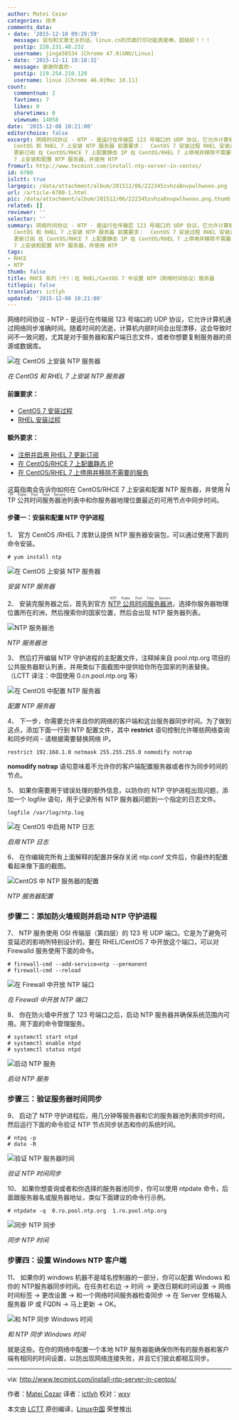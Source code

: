 ```yaml
---
author: Matei Cezar
categories: 技术
comments_data:
- date: '2015-12-10 09:29:59'
  message: 说句和文章无关的话，linux.cn的页面打印功能真是棒，超级好！！！
  postip: 220.231.48.232
  username: jinga50334 [Chrome 47.0|GNU/Linux]
- date: '2015-12-11 18:18:32'
  message: 谢谢你喜欢~
  postip: 119.254.210.129
  username: linux [Chrome 46.0|Mac 10.11]
count:
  commentnum: 2
  favtimes: 7
  likes: 0
  sharetimes: 0
  viewnum: 14058
date: '2015-12-08 10:21:00'
editorchoice: false
excerpt: 网络时间协议 - NTP - 是运行在传输层 123 号端口的 UDP 协议，它允许计算机通过网络同步准确时间。随着时间的流逝，计算机内部时间会出现漂移，这会导致时间不一致问题，尤其是对于服务器和客户端日志文件，或者你想要复制服务器的资源或数据库。  在
  CentOS 和 RHEL 7 上安装 NTP 服务器 前置要求：  CentOS 7 安装过程 RHEL 安装过程  额外要求：  注册并启用 RHEL 7
  更新订阅 在 CentOS/RHCE 7 上配置静态 IP 在 CentOS/RHEL 7 上停用并移除不需要的服务  这篇指南会告诉你如何在 CentOS/RHCE
  7 上安装和配置 NTP 服务器，并使用 NTP
fromurl: http://www.tecmint.com/install-ntp-server-in-centos/
id: 6700
islctt: true
largepic: /data/attachment/album/201512/06/222345zvhza8nvpwlhwxoo.png
url: /article-6700-1.html
pic: /data/attachment/album/201512/06/222345zvhza8nvpwlhwxoo.png.thumb.jpg
related: []
reviewer: ''
selector: ''
summary: 网络时间协议 - NTP - 是运行在传输层 123 号端口的 UDP 协议，它允许计算机通过网络同步准确时间。随着时间的流逝，计算机内部时间会出现漂移，这会导致时间不一致问题，尤其是对于服务器和客户端日志文件，或者你想要复制服务器的资源或数据库。  在
  CentOS 和 RHEL 7 上安装 NTP 服务器 前置要求：  CentOS 7 安装过程 RHEL 安装过程  额外要求：  注册并启用 RHEL 7
  更新订阅 在 CentOS/RHCE 7 上配置静态 IP 在 CentOS/RHEL 7 上停用并移除不需要的服务  这篇指南会告诉你如何在 CentOS/RHCE
  7 上安装和配置 NTP 服务器，并使用 NTP
tags:
- RHCE
- NTP
thumb: false
title: RHCE 系列（十）：在 RHEL/CentOS 7 中设置 NTP（网络时间协议）服务器
titlepic: false
translator: ictlyh
updated: '2015-12-08 10:21:00'
---
```


网络时间协议 - NTP - 是运行在传输层 123 号端口的 UDP 协议，它允许计算机通过网络同步准确时间。随着时间的流逝，计算机内部时间会出现漂移，这会导致时间不一致问题，尤其是对于服务器和客户端日志文件，或者你想要复制服务器的资源或数据库。


![在 CentOS 上安装 NTP 服务器](/data/attachment/album/201512/06/222345zvhza8nvpwlhwxoo.png)


*在 CentOS 和 RHEL 7 上安装 NTP 服务器*


#### 前置要求：


* [CentOS 7 安装过程](http://www.tecmint.com/centos-7-installation/)
* [RHEL 安装过程](http://www.tecmint.com/redhat-enterprise-linux-7-installation/)


#### 额外要求：


* [注册并启用 RHEL 7 更新订阅](http://www.tecmint.com/enable-redhat-subscription-reposiories-and-updates-for-rhel-7/)
* [在 CentOS/RHCE 7 上配置静态 IP](http://www.tecmint.com/configure-network-interface-in-rhel-centos-7-0/)
* [在 CentOS/RHEL 7 上停用并移除不需要的服务](http://www.tecmint.com/remove-unwanted-services-in-centos-7/)


这篇指南会告诉你如何在 CentOS/RHCE 7 上安装和配置 NTP 服务器，并使用 <ruby> NTP 公共时间服务器池 <rp>  （ </rp> <rt>  NTP Public Pool Time Servers </rt> <rp>  ） </rp></ruby>列表中和你服务器地理位置最近的可用节点中同步时间。


#### 步骤一：安装和配置 NTP 守护进程


1、 官方 CentOS /RHEL 7 库默认提供 NTP 服务器安装包，可以通过使用下面的命令安装。



```
# yum install ntp

```

![在 CentOS 上安装 NTP 服务器](/data/attachment/album/201512/06/222347s2ygmygxymxr16qg.png)


*安装 NTP 服务器*


2、 安装完服务器之后，首先到官方 <ruby> <a href="http://www.pool.ntp.org/en/">  NTP 公共时间服务器池 </a> <rp>  （ </rp> <rt>  NTP Public Pool Time Servers </rt> <rp>  ） </rp></ruby>，选择你服务器物理位置所在的洲，然后搜索你的国家位置，然后会出现 NTP 服务器列表。


![NTP 服务器池](/data/attachment/album/201512/06/222404q543a8948t4ojgto.png)


*NTP 服务器池*


3、 然后打开编辑 NTP 守护进程的主配置文件，注释掉来自 pool.ntp.org 项目的公共服务器默认列表，并用类似下面截图中提供给你所在国家的列表替换。（LCTT 译注：中国使用 0.cn.pool.ntp.org 等）


![在 CentOS 中配置 NTP 服务器](/data/attachment/album/201512/06/222408sgrlkgg9erg70r90.png)


*配置 NTP 服务器*


4、 下一步，你需要允许来自你的网络的客户端和这台服务器同步时间。为了做到这点，添加下面一行到 NTP 配置文件，其中 **restrict** 语句控制允许哪些网络查询和同步时间 - 请根据需要替换网络 IP。



```
restrict 192.168.1.0 netmask 255.255.255.0 nomodify notrap

```

**nomodify notrap** 语句意味着不允许你的客户端配置服务器或者作为同步时间的节点。


5、 如果你需要用于错误处理的额外信息，以防你的 NTP 守护进程出现问题，添加一个 logfile 语句，用于记录所有 NTP 服务器问题到一个指定的日志文件。



```
logfile /var/log/ntp.log

```

![在 CentOS 中启用 NTP 日志](/data/attachment/album/201512/06/222417s4fzngrwdsk6fzok.png)


*启用 NTP 日志*


6、 在你编辑完所有上面解释的配置并保存关闭 ntp.conf 文件后，你最终的配置看起来像下面的截图。


![CentOS 中 NTP 服务器的配置](/data/attachment/album/201512/06/222444ovcx7mm3cjccmwck.png)


*NTP 服务器配置*


### 步骤二：添加防火墙规则并启动 NTP 守护进程


7、 NTP 服务使用 OSI 传输层（第四层）的 123 号 UDP 端口。它是为了避免可变延迟的影响所特别设计的。要在 RHEL/CentOS 7 中开放这个端口，可以对 Firewalld 服务使用下面的命令。



```
# firewall-cmd --add-service=ntp --permanent
# firewall-cmd --reload

```

![在 Firewall 中开放 NTP 端口](/data/attachment/album/201512/06/222448j7fk2gyi3g43dk2f.png)


*在 Firewall 中开放 NTP 端口*


8、 你在防火墙中开放了 123 号端口之后，启动 NTP 服务器并确保系统范围内可用。用下面的命令管理服务。



```
# systemctl start ntpd
# systemctl enable ntpd
# systemctl status ntpd

```

![启动 NTP 服务](/data/attachment/album/201512/06/222523ubmy38e8umy8rryb.png)


*启动 NTP 服务*


### 步骤三：验证服务器时间同步


9、 启动了 NTP 守护进程后，用几分钟等服务器和它的服务器池列表同步时间，然后运行下面的命令验证 NTP 节点同步状态和你的系统时间。



```
# ntpq -p
# date -R

```

![验证 NTP 服务器时间](/data/attachment/album/201512/06/222527tzo4h2a4b28bcdbh.png)


*验证 NTP 时间同步*


10、 如果你想查询或者和你选择的服务器池同步，你可以使用 ntpdate 命令，后面跟服务器名或服务器地址，类似下面建议的命令行示例。



```
# ntpdate -q  0.ro.pool.ntp.org  1.ro.pool.ntp.org

```

![同步 NTP 同步](/data/attachment/album/201512/06/222535x1i841o1cu1r8h4y.png)


*同步 NTP 时间*


### 步骤四：设置 Windows NTP 客户端


11、 如果你的 windows 机器不是域名控制器的一部分，你可以配置 Windows 和你的 NTP服务器同步时间。在任务栏右边 -> 时间 -> 更改日期和时间设置 -> 网络时间标签 -> 更改设置 -> 和一个网络时间服务器检查同步 -> 在 Server 空格输入服务器 IP 或 FQDN -> 马上更新 -> OK。


![和 NTP 同步 Windows 时间](/data/attachment/album/201512/06/222552nmgjhzhttwupuuaj.png)


*和 NTP 同步 Windows 时间*


就是这些。在你的网络中配置一个本地 NTP 服务器能确保你所有的服务器和客户端有相同的时间设置，以防出现网络连接失败，并且它们彼此都相互同步。




---


via: <http://www.tecmint.com/install-ntp-server-in-centos/>


作者：[Matei Cezar](http://www.tecmint.com/author/cezarmatei/) 译者：[ictlyh](http://motouxiaogui.cn/blog) 校对：[wxy](https://github.com/wxy)


本文由 [LCTT](https://github.com/LCTT/TranslateProject) 原创编译，[Linux中国](https://linux.cn/) 荣誉推出